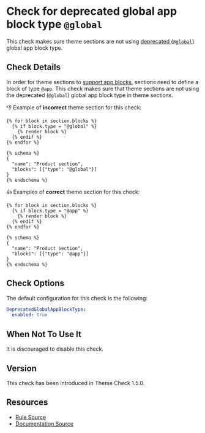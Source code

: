 # Check for deprecated global app block type `@global`
This check makes sure theme sections are not using [deprecated (`@global`)][change_log] global app block type.

## Check Details
In order for theme sections to [support app blocks][support_app_blocks_in_theme_section], sections need to define a block of type `@app`. This check makes sure that theme sections are not using the deprecated (`@global`) global app block type in theme sections.

:-1: Example of **incorrect** theme section for this check:
```
{% for block in section.blocks %}
  {% if block.type = "@global" %}
    {% render block %}
  {% endif %}
{% endfor %}

{% schema %}
{
  "name": "Product section",
  "blocks": [{"type": "@global"}]
}
{% endschema %}
```

:+1: Examples of **correct** theme section for this check:
```
{% for block in section.blocks %}
  {% if block.type = "@app" %}
    {% render block %}
  {% endif %}
{% endfor %}

{% schema %}
{
  "name": "Product section",
  "blocks": [{"type": "@app"}]
}
{% endschema %}
```

## Check Options

The default configuration for this check is the following:

```yaml
DeprecatedGlobalAppBlockType:
  enabled: true
```

## When Not To Use It

It is discouraged to disable this check.

## Version

This check has been introduced in Theme Check 1.5.0.

## Resources

- [Rule Source][codesource]
- [Documentation Source][docsource]

[codesource]: /lib/platformos_check/checks/deprecated_global_app_block_type.rb
[docsource]: /docs/checks/deprecated_global_app_block_type.md
[remote_asset]: /docs/checks/deprecated_global_app_block_type.md
[support_app_blocks_in_theme_section]: https://shopify.dev/themes/migration#step-8-add-support-for-app-blocks-to-sections
[change_log]: https://shopify.dev/changelog/removing-the-global-block-type-in-favour-of-the-app-block-type-in-theme-sections
